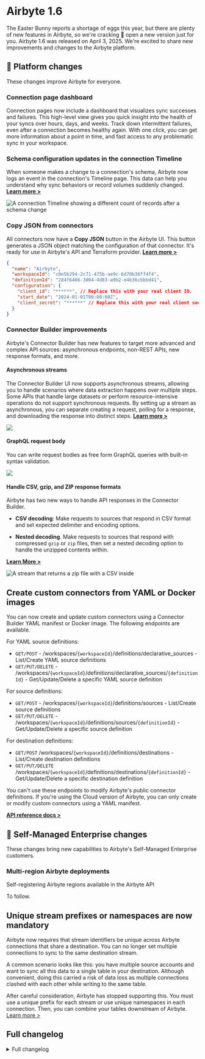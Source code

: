 # Airbyte 1.6

The Easter Bunny reports a shortage of eggs this year, but there are plenty of new features in Airbyte, so we're cracking 🐣 open a new version just for you. Airbyte 1.6 was released on April 3, 2025. We're excited to share new improvements and changes to the Airbyte platform.

## 🚀 Platform changes

These changes improve Airbyte for everyone.

### Connection page dashboard

Connection pages now include a dashboard that visualizes sync successes and failures. This high-level view gives you quick insight into the health of your syncs over hours, days, and weeks. Track down intermittent failures, even after a connection becomes healthy again. With one click, you can get more information about a point in time, and fast access to any problematic sync in your workspace.

<Arcade id="u3EEEqQoPRA4aoAAFFLO" title="Use the Connection Dashboard to diagnose unhealthy syncs" paddingBottom="calc(60% + 0px)" />

### Schema configuration updates in the connection Timeline

When someone makes a change to a connection's schema, Airbyte now logs an event in the connection's Timeline page. This data can help you understand why sync behaviors or record volumes suddenly changed. [**Learn more >**](#)

![A connection Timeline showing a different count of records after a schema change](assets/1-6-connection-timeline.png)

### Copy JSON from connectors

All connectors now have a **Copy JSON** button in the Airbyte UI. This button generates a JSON object matching the configuration of that connector. It's ready for use in Airbyte's API and Terraform provider. [**Learn more >**](../terraform-documentation#weakly-typed-json-configurations)

```json title="Airbyte source connector example"
{
  "name": "Airbyte",
  "workspaceId": "c0e5b294-2c71-475b-ae9c-6d70b36ff4f4",
  "definitionId": "284f6466-3004-4d83-a9b2-e4b36cbbbd41",
  "configuration": {
    "client_id": "******", // Replace this with your real client ID.
    "start_date": "2024-01-01T00:00:00Z",
    "client_secret": "******" // Replace this with your real client secret.
  }
}
```

### Connector Builder improvements

Airbyte's Connector Builder has new features to target more advanced and complex API sources: asynchronous endpoints, non-REST APIs, new response formats, and more.

#### Asynchronous streams

The Connector Builder UI now supports asynchronous streams, allowing you to handle scenarios where data extraction happens over multiple steps. Some APIs that handle large datasets or perform resource-intensive operations do not support synchronous requests. By setting up a stream as asynchronous, you can separate creating a request, polling for a response, and downloading the response into distinct steps. [**Learn more >**](../connector-development/connector-builder-ui/async-streams)

![](assets/1-6-asynchronous-streams.png)

#### GraphQL request body

You can write request bodies as free form GraphQL queries with built-in syntax validation.

![](assets/1-6-graphql.png)

#### Handle CSV, gzip, and ZIP response formats

Airbyte has two new ways to handle API responses in the Connector Builder.

- **CSV decoding**: Make requests to sources that respond in CSV format and set expected delimiter and encoding options.

- **Nested decoding**. Make requests to sources that respond with compressed `gzip` or `zip` files, then set a nested decoding option to handle the unzipped contents within.

[**Learn More >**](#)

![A stream that returns a zip file with a CSV inside](assets/1-6-decoders.png)

## Create custom connectors from YAML or Docker images

You can now create and update custom connectors using a Connector Builder YAML manifest or Docker image. The following endpoints are available. 

For YAML source definitions:

- `GET/POST` - /workspaces/`{workspaceId}`/definitions/declarative_sources - List/Create YAML source definitions
- `GET/PUT/DELETE` - /workspaces/`{workspaceId}`/definitions/declarative_sources/`{definitionId}` - Get/Update/Delete a specific YAML source definition

For source definitions:

- `GET/POST` - /workspaces/`{workspaceId}`/definitions/sources - List/Create source definitions
- `GET/PUT/DELETE` - /workspaces/`{workspaceId}`/definitions/sources/`{definitionId}` - Get/Update/Delete a specific source definition

For destination definitions:

- `GET/POST` /workspaces/`{workspaceId}`/definitions/destinations - List/Create destination definitions
- `GET/PUT/DELETE` /workspaces/`{workspaceId}`/definitions/destinations/``{definitionId}`` - Get/Update/Delete a specific destination definition

You can't use these endpoints to modify Airbyte's public connector definitions. If you're using the Cloud version of Airbyte, you can only create or modify custom connectors using a YAML manifest.

[**API reference docs >**](https://reference.airbyte.com/reference/getting-started#/)

## 🚀 Self-Managed Enterprise changes

These changes bring new capabilities to Airbyte's Self-Managed Enterprise customers.

### Multi-region Airbyte deployments

Self-registering Airbyte regions available in the Airbyte API

To follow.

<!-- Q1a 44, Q1b 76 -->

## Unique stream prefixes or namespaces are now mandatory

Airbyte now requires that stream identifiers be unique across Airbyte connections that share a destination. You can no longer set multiple connections to sync to the same destination stream.

A common scenario looks like this: you have multiple source accounts and want to sync all this data to a single table in your destination. Although convenient, doing this carried a risk of data loss as multiple connections clashed with each other while writing to the same table.

After careful consideration, Airbyte has stopped supporting this. You must use a unique prefix for each stream or use unique namespaces in each connection. Then, you can combine your tables downstream of Airbyte. [Learn more >](../using-airbyte/configuring-schema#stream-uniqueness)

## Full changelog

<details>
  <summary>Full changelog</summary>

This is the full list of changes this version. Some changes improve internal tools or are milestones toward future releases, so not every change results in a noticeable change to Airbyte.

### UI and User Experience
- [#15442](https://github.com/airbytehq/airbyte-platform-internal/pull/15442) - Added an event list drawer component to the connections graph, allowing you to view detailed information about sync events within specific time windows.
- [#14839](https://github.com/airbytehq/airbyte-platform-internal/pull/14839) - Added schema configuration change tracking in the connection timeline, making it easier to understand when and how connection schemas were modified.
- [#15522](https://github.com/airbytehq/airbyte-platform-internal/pull/15522) - Added a "schema_config_update" filter option on the connection timeline page to help you find schema configuration changes more easily.
- [#15488](https://github.com/airbytehq/airbyte-platform-internal/pull/15488) - Improved the connections graph drawer by sorting connections and events for better readability and navigation.
- [#15569](https://github.com/airbytehq/airbyte-platform-internal/pull/15569) - Fixed an issue with the CheckBox component to properly support keyboard focus, improving accessibility.
- [#15607](https://github.com/airbytehq/airbyte-platform-internal/pull/15607) - Fixed z-index issues with combobox options to ensure dropdowns appear correctly above other page elements.
- [#15484](https://github.com/airbytehq/airbyte-platform-internal/pull/15484) - Added a "/format" slash command to help format content more easily.

### Connector Builder Improvements
- [#15006](https://github.com/airbytehq/airbyte-platform-internal/pull/15006) - Added asynchronous streams support in the Connector Builder UI, enabling connections to APIs that require multi-step data extraction.
- [#15461](https://github.com/airbytehq/airbyte-platform-internal/pull/15461) - Added slice-level auxiliary requests to the Connector Builder UI, enhancing the ability to work with complex API endpoints.
- [#15465](https://github.com/airbytehq/airbyte-platform-internal/pull/15465) - Added authenticator UIs for async requester tabs, making it easier to configure authentication for asynchronous API connections.
- [#15518](https://github.com/airbytehq/airbyte-platform-internal/pull/15518) - Addressed design gaps for asynchronous streams, completing the UI support for working with asynchronous data sources.
- [#15467](https://github.com/airbytehq/airbyte-platform-internal/pull/15467) - Fixed an issue in the connector builder to prevent committing metadata files that already exist, streamlining the connector development workflow.

### API and Backend Improvements
- [#15526](https://github.com/airbytehq/airbyte-platform-internal/pull/15526) - Added endpoint configuration and controllers for actor templates and masks, enabling more flexible connector configuration.
- [#15451](https://github.com/airbytehq/airbyte-platform-internal/pull/15451) - Improved error messages for conflicting streams to make them more actionable, helping you resolve stream conflicts more easily.
- [#15509](https://github.com/airbytehq/airbyte-platform-internal/pull/15509) - Enhanced security by setting a specific issuer and claims validator for community authentication.
- [#15540](https://github.com/airbytehq/airbyte-platform-internal/pull/15540) - Fixed an issue where the expires_in field was incorrectly set in minutes instead of seconds, ensuring proper token expiration handling.

### Infrastructure and Performance
- [#15392](https://github.com/airbytehq/airbyte-platform-internal/pull/15392) - Implemented a workload queue system to improve job scheduling and resource allocation.
- [#15480](https://github.com/airbytehq/airbyte-platform-internal/pull/15480) - Optimized the order of Docker image builds to reduce CI time, resulting in faster development cycles.
- [#15482](https://github.com/airbytehq/airbyte-platform-internal/pull/15482) - Removed old database code to simplify the codebase and improve maintainability.
- [#15500](https://github.com/airbytehq/airbyte-platform-internal/pull/15500) - Removed dead code in JobPersistence to improve code clarity and performance.
- [#15487](https://github.com/airbytehq/airbyte-platform-internal/pull/15487) - Fixed issues with the bootloader pod.yaml configuration to ensure proper system initialization.
- [#15521](https://github.com/airbytehq/airbyte-platform-internal/pull/15521) - Fixed configuration to use the correct main class, ensuring proper application startup.
- [#15535](https://github.com/airbytehq/airbyte-platform-internal/pull/15535) - Updated cloud cron to use the correct main class, ensuring scheduled tasks run properly.
- [#15590](https://github.com/airbytehq/airbyte-platform-internal/pull/15590) - Removed unnecessary serialization in the analytics tracker to improve performance.

### Data Processing and Handling
- [#15451](https://github.com/airbytehq/airbyte-platform-internal/pull/15451) - Made error messages for conflicting streams more actionable, helping you identify and resolve stream conflicts more easily.
- [#15392](https://github.com/airbytehq/airbyte-platform-internal/pull/15392) - Added a workload queue system that improves how data processing jobs are scheduled and executed.
- [#15006](https://github.com/airbytehq/airbyte-platform-internal/pull/15006) - Added support for asynchronous streams in the Connector Builder UI, allowing you to work with APIs that process large datasets in multiple steps.


</details>
